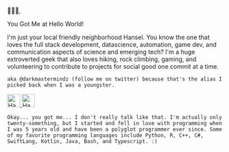 👋🏻👀,

You Got Me at Hello World! 

I'm just your local friendly neighborhood Hansel. You know the one that loves the full stack development, datascience, automation, game dev, and communication aspects of science and emerging tech? I'm a huge extroverted geek that also loves hiking, rock climbing, gaming, and volunteering to contribute to projects for social good one commit at a time.

`aka @darkmastermindz (follow me on twitter) because that's the alias I picked back when I was a youngster.`

 <a href="https://dev.to/darkmastermindz">
  <img src="https://d2fltix0v2e0sb.cloudfront.net/dev-badge.svg" alt="Hansel Wei's DEV Profile" height="30" width="30">
</a>

<a href="https://twitter.com/darkmastermindz">
  <img src="https://image.flaticon.com/icons/svg/124/124021.svg" alt="Hansel Wei's Twitter Profile" height="30" width="30" border-radius="15px 50px 30px 5px">
</a>

`Okay... you got me... I don't really talk like that. I'm actually only twenty-something, but I started and fell in love with programming when I was 5 years old and have been a polyglot programmer ever since. Some of my favorite programming languages include Python, R, C++, C#, SwiftLang, Kotlin, Java, Bash, and Typescript. :)`
